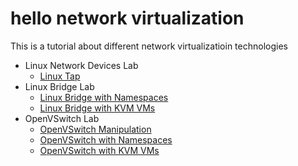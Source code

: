 # hello network virtualization

This is a tutorial about different network virtualizatioin technologies

- Linux Network Devices Lab
  - [Linux Tap](lab_linux-tap/linux-tap.md)
- Linux Bridge Lab
  - [Linux Bridge with Namespaces](lab_linux-bridge/linux-bridge-namespace.md)
  - [Linux Bridge with KVM VMs](lab_linux/linux-bridge-kvm-vm.md)
- OpenVSwitch Lab
  - [OpenVSwitch Manipulation](lab_ovs/ovs-manipulation.md)
  - [OpenVSwitch with Namespaces](lab_ovs/ovs-namespace.md)
  - [OpenVSwitch with KVM VMs](lab_ovs/kvm/ovs-kvm-vm.md)